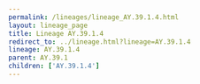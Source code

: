 ```yaml
---
permalink: /lineages/lineage_AY.39.1.4.html
layout: lineage_page
title: Lineage AY.39.1.4
redirect_to: ../lineage.html?lineage=AY.39.1.4
lineage: AY.39.1.4
parent: AY.39.1
children: ['AY.39.1.4']
---
```

